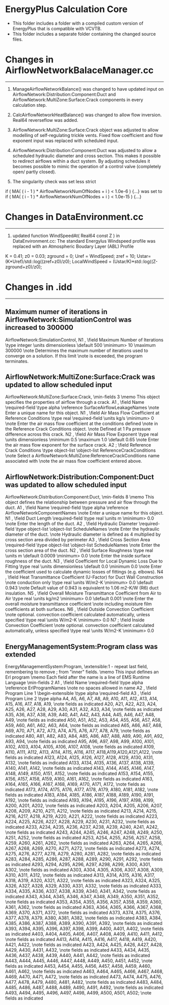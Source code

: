 # EnergyPlus Calculation Core

- This folder includes a folder with a compiled custom version of EnergyPlus that is compatible with VCVTB. 
- This folder includes a separate folder containing the changed source files.

# Changes in AirflowNetworkBalaceManager.cc
-----

1) ManageAirflowNetworkBalance() was changed to have updated input on AirflowNetwork:Distribution:Component:Duct and AirflowNetwork:MultiZone:Surface:Crack components in every calculation step.

2) CalcAirflowNetworkHeatBalance() was changed to allow flow inversion. Real64 reverseflow was added.

3) AirflowNetwork:MultiZone:Surface:Crack object was adjusted to allow modelling of self-regulating trickle vents. Fixed flow coefficient and flow exponent input was replaced with scheduled input.

4) AirflowNetwork:Distribution:Component:Duct was adjusted to allow a scheduled hydraulic diameter and cross section. This makes it possible to redirect airflows within a duct system. By adjusting schedules it becomes possible to mimic the operation of a control valve (completely open/ partly closed).

5) The singularity check was set less strict

if ( MA( ( i - 1 ) * AirflowNetworkNumOfNodes + i ) < 1.0e-6 ) {...} was set to
if ( MA( ( i - 1 ) * AirflowNetworkNumOfNodes + i ) < 1.0e-15 ) {...}
				

# Changes in DataEnvironment.cc 
-----

1) updated function WindSpeedAt( Real64 const Z ) in DataEnvironment.cc:
The standard Energylus Windspeed profile was replaced with an Atmospheric Boudary Layer (ABL) Profile

K = 0.41;
z0 = 0.03;
zground = 0;
Uref = WindSpeed;
zref = 10;
Ustar=(K*Uref)/std::log((zref+z0)/z0);
LocalWindSpeed = (Ustar/K)*std::log((Z-zground+z0)/z0);

# Changes in .idd
-----

Maximum numer of iterations in AirflowNetwork:SimulationControl was increased to 300000
---------------------------------------------------------------------------------------

AirflowNetwork:SimulationControl,
N1 , \field Maximum Number of Iterations
      \type integer
      \units dimensionless
      \default 500
      \minimum> 10
      \maximum 300000
      \note Determines the maximum number of iterations used to converge on a solution. If this limit
      \note is exceeded, the program terminates.

AirflowNetwork:MultiZone:Surface:Crack was updated to allow scheduled input
---------------------------------------------------------------------------------------

AirflowNetwork:MultiZone:Surface:Crack,
      \min-fields 3
      \memo This object specifies the properties of airflow through a crack.
 A1 , \field Name
      \required-field
      \type alpha
      \reference SurfaceAirflowLeakageNames
      \note Enter a unique name for this object.
 N1 , \field Air Mass Flow Coefficient at Reference Conditions
      \type real
      \required-field
      \units kg/s
      \minimum> 0
      \note Enter the air mass flow coefficient at the conditions defined
      \note in the Reference Crack Conditions object.
      \note Defined at 1 Pa pressure difference across this crack.
 N2 , \field Air Mass Flow Exponent
      \type real
      \units dimensionless
      \minimum 0.5
      \maximum 1.0
      \default 0.65
      \note Enter the air mass flow exponent for the surface crack.
 A2 ; \field Reference Crack Conditions
      \type object-list
      \object-list ReferenceCrackConditions
      \note Select a AirflowNetwork:MultiZone:ReferenceCrackConditions name associated with
      \note the air mass flow coefficient entered above.

AirflowNetwork:Distribution:Component:Duct was updated to allow scheduled input
---------------------------------------------------------------------------------------

AirflowNetwork:Distribution:Component:Duct,
      \min-fields 8
      \memo This object defines the relationship between pressure and air flow through the duct.
 A1 , \field Name
      \required-field
      \type alpha
      \reference AirflowNetworkComponentNames
      \note Enter a unique name for this object.
 N1 , \field Duct Length
      \required-field
      \type real
      \units m
      \minimum> 0.0
      \note Enter the length of the duct.
 A2 , \field Hydraulic Diameter
      \required-field
      \type object-list
      \object-list ScheduleNames
      \note Enter the hydraulic diameter of the duct.
      \note Hydraulic diameter is defined as 4 multiplied by cross section area divided by perimeter
 A3 , \field Cross Section Area
      \required-field
      \type object-list
      \object-list ScheduleNames
      \note Enter the cross section area of the duct.
 N2 , \field Surface Roughness
      \type real
      \units m
      \default 0.0009
      \minimum> 0.0
      \note Enter the inside surface roughness of the duct.
 N3 , \field Coefficient for Local Dynamic Loss Due to Fitting
      \type real
      \units dimensionless
      \default 0.0
      \minimum 0.0
      \note Enter the coefficient used to calculate dynamic losses of fittings (e.g. elbows).
 N4 , \field Heat Transmittance Coefficient (U-Factor) for Duct Wall Construction
      \note conduction only
      \type real
      \units W/m2-K
      \minimum> 0.0
      \default 0.943
      \note Default value of 0.943 is equivalent to 1.06 m2-K/W (R6) duct insulation.
 N5 , \field Overall Moisture Transmittance Coefficient from Air to Air
      \type real
      \units kg/m2
      \minimum> 0.0
      \default 0.001
      \note Enter the overall moisture transmittance coefficient
      \note including moisture film coefficients at both surfaces.
 N6 , \field Outside Convection Coefficient
      \note optional. convection coefficient calculated automatically, unless specified
      \type real
      \units W/m2-K
      \minimum> 0.0
 N7 ; \field Inside Convection Coefficient
      \note optional. convection coefficient calculated automatically, unless specified
      \type real
      \units W/m2-K
      \minimum> 0.0

EnergyManagementSystem:Program class was extended
---------------------------------------------------------------------------------------

EnergyManagementSystem:Program,
       \extensible:1 - repeat last field, remembering to remove ; from "inner" fields.
       \memo This input defines an Erl program
       \memo Each field after the name is a line of EMS Runtime Language
       \min-fields 2
  A1 , \field Name
       \required-field
       \type alpha
       \reference ErlProgramNames
       \note no spaces allowed in name
  A2 , \field Program Line 1
       \begin-extensible
       \type alpha
       \required-field
  A3 , \field Program Line 2
       \type alpha
  A4, A5, A6, A7, A8, A9, A10, A11, A12, A13, A14, A15, A16, A17, A18, A19, \note fields as indicated
  A20, A21, A22, A23, A24, A25, A26, A27, A28, A29, A30, A31, A32, A33, A34, \note fields as indicated
  A35, A36, A37, A38, A39, A40, A41, A42, A43, A44, A45, A46, A47, A48, A49, \note fields as indicated
  A50, A51, A52, A53, A54, A55, A56, A57, A58, A59, A60, A61, A62, A63, A64, \note fields as indicated
  A65, A66, A67, A68, A69, A70, A71, A72, A73, A74, A75, A76, A77, A78, A79, \note fields as indicated
  A80, A81, A82, A83, A84, A85, A86, A87, A88, A89, A90, A91, A92, A93, A94, \note fields as indicated
  A95, A96, A97, A98, A99, A100, A101, A102, A103, A104, A105, A106, A107, A108,   \note fields as indicated
  A109, A110, A111, A112, A113, A114, A115, A116, A117, A118,A119,A120,A121,A122, \note fields as indicated
  A123, A124, A125, A126, A127, A128, A129, A130, A131, A132, \note fields as indicated
  A133, A134, A135, A136, A137, A138, A139, A140, A141, A142, \note fields as indicated
  A143, A144, A145, A146, A147, A148, A149, A150, A151, A152, \note fields as indicated
  A153, A154, A155, A156, A157, A158, A159, A160, A161, A162, \note fields as indicated
  A163, A164, A165, A166, A167, A168, A169, A170, A171, A172, \note fields as indicated
  A173, A174, A175, A176, A177, A178, A179, A180, A181, A182, \note fields as indicated
  A183, A184, A185, A186, A187, A188, A189, A190, A191, A192, \note fields as indicated
  A193, A194, A195, A196, A197, A198, A199, A200, A201, A202, \note fields as indicated
  A203, A204, A205, A206, A207, A208, A209, A210, A211, A212, \note fields as indicated
  A213, A214, A215, A216, A217, A218, A219, A220, A221, A222, \note fields as indicated
  A223, A224, A225, A226, A227, A228, A229, A230, A231, A232, \note fields as indicated
  A233, A234, A235, A236, A237, A238, A239, A240, A241, A242, \note fields as indicated
  A243, A244, A245, A246, A247, A248, A249, A250, A251, A252, \note fields as indicated
  A253, A254, A255, A256, A257, A258, A259, A260, A261, A262, \note fields as indicated
  A263, A264, A265, A266, A267, A268, A269, A270, A271, A272, \note fields as indicated
  A273, A274, A275, A276, A277, A278, A279, A280, A281, A282, \note fields as indicated
  A283, A284, A285, A286, A287, A288, A289, A290, A291, A292, \note fields as indicated
  A293, A294, A295, A296, A297, A298, A299, A300, A301, A302, \note fields as indicated
  A303, A304, A305, A306, A307, A308, A309, A310, A311, A312, \note fields as indicated
  A313, A314, A315, A316, A317, A318, A319, A320, A321, A322, \note fields as indicated
  A323, A324, A325, A326, A327, A328, A329, A330, A331, A332, \note fields as indicated
  A333, A334, A335, A336, A337, A338, A339, A340, A341, A342, \note fields as indicated
  A343, A344, A345, A346, A347, A348, A349, A350, A351, A352, \note fields as indicated
  A353, A354, A355, A356, A357, A358, A359, A360, A361, A362, \note fields as indicated
  A363, A364, A365, A366, A367, A368, A369, A370, A371, A372, \note fields as indicated
  A373, A374, A375, A376, A377, A378, A379, A380, A381, A382, \note fields as indicated
  A383, A384, A385, A386, A387, A388, A389, A390, A391, A392, \note fields as indicated
  A393, A394, A395, A396, A397, A398, A399, A400, A401, A402, \note fields as indicated
  A403, A404, A405, A406, A407, A408, A409, A410, A411, A412, \note fields as indicated
  A413, A414, A415, A416, A417, A418, A419, A420, A421, A422, \note fields as indicated
  A423, A424, A425, A426, A427, A428, A429, A430, A431, A432, \note fields as indicated
  A433, A434, A435, A436, A437, A438, A439, A440, A441, A442, \note fields as indicated
  A443, A444, A445, A446, A447, A448, A449, A450, A451, A452, \note fields as indicated
  A453, A454, A455, A456, A457, A458, A459, A460, A461, A462, \note fields as indicated
  A463, A464, A465, A466, A467, A468, A469, A470, A471, A472, \note fields as indicated
  A473, A474, A475, A476, A477, A478, A479, A480, A481, A482, \note fields as indicated
  A483, A484, A485, A486, A487, A488, A489, A490, A491, A492, \note fields as indicated
A493, A494, A495, A496, A497, A498, A499, A500, A501, A502; \note fields as indicated
